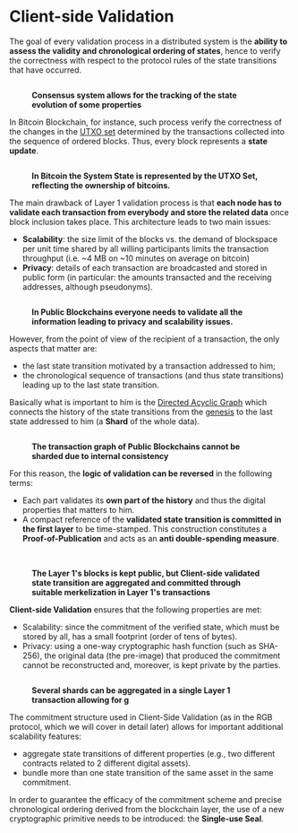 # Client-side Validation

The goal of every validation process in a distributed system is the **ability to assess the validity and chronological ordering of states**, hence to verify the correctness with respect to the protocol rules of the state transitions that have occurred.

<figure><img src="../../img/state-passages.png" alt=""><figcaption><p><strong>Consensus system allows for the tracking of the state evolution of some properties</strong></p></figcaption></figure>

In Bitcoin Blockchain, for instance, such process verify the correctness of the changes in the [UTXO set](https://en.wikipedia.org/wiki/Unspent\_transaction\_output) determined by the transactions collected into the sequence of ordered blocks. Thus, every block represents a **state update**.

<figure><img src="../../img/utxo-set-1.png" alt=""><figcaption><p><strong>In Bitcoin the System State is represented by the UTXO Set, reflecting the ownership of bitcoins.</strong></p></figcaption></figure>

The main drawback of Layer 1 validation process is that **each node has to validate each transaction from everybody and store the related data** once block inclusion takes place. This architecture leads to two main issues:

* **Scalability**: the size limit of the blocks vs. the demand of blockspace per unit time shared by all willing participants limits the transaction throughput (i.e. \~4 MB on \~10 minutes on average on bitcoin)
* **Privacy**: details of each transaction are broadcasted and stored in public form (in particular: the amounts transacted and the receiving addresses, although pseudonyms).

<figure><img src="../../img/blockchain-1.png" alt=""><figcaption><p><strong>In Public Blockchains everyone needs to validate all the information leading to privacy and scalability issues.</strong></p></figcaption></figure>

However, from the point of view of the recipient of a transaction, the only aspects that matter are:

* the last state transition motivated by a transaction addressed to him;
* the chronological sequence of transactions (and thus state transitions) leading up to the last state transition.

Basically what is important to him is the [Directed Acyclic Graph](client-side-validation.md) which connects the history of the state transitions from the [genesis](client-side-validation.md) to the last state addressed to him (a **Shard** of the whole data).

<figure><img src="../../img/transaction-graph-1.png" alt=""><figcaption><p><strong>The transaction graph of Public Blockchains cannot be sharded due to internal consistency</strong></p></figcaption></figure>

For this reason, the **logic of validation can be reversed** in the following terms:

* Each part validates its **own part of the history** and thus the digital properties that matters to him.
* A compact reference of the **validated state transition is committed in the first layer** to be time-stamped. This construction constitutes a **Proof-of-Publication** and acts as an **anti double-spending measure**.

<figure><img src="../../img/csv-blocks-1.png" alt=""><figcaption><p><br><strong>The Layer 1's blocks is kept public, but Client-side validated state transition are aggregated and committed through suitable merkelization in Layer 1's transactions</strong></p></figcaption></figure>

**Client-side Validation** ensures that the following properties are met:

* Scalability: since the commitment of the verified state, which must be stored by all, has a small footprint (order of tens of bytes).
* Privacy: using a one-way cryptographic hash function (such as SHA-256), the original data (the pre-image) that produced the commitment cannot be reconstructed and, moreover, is kept private by the parties.

<figure><img src="../../img/csv-shard-1.png" alt=""><figcaption><p><strong>Several shards can be aggregated in a single Layer 1 transaction allowing for g</strong></p></figcaption></figure>

The commitment structure used in Client-Side Validation (as in the RGB protocol, which we will cover in detail later) allows for important additional scalability features:

* aggregate state transitions of different properties (e.g., two different contracts related to 2 different digital assets).
* bundle more than one state transition of the same asset in the same commitment.

In order to guarantee the efficacy of the commitment scheme and precise chronological ordering derived from the blockchain layer, the use of a new cryptographic primitive needs to be introduced: the **Single-use Seal**.
